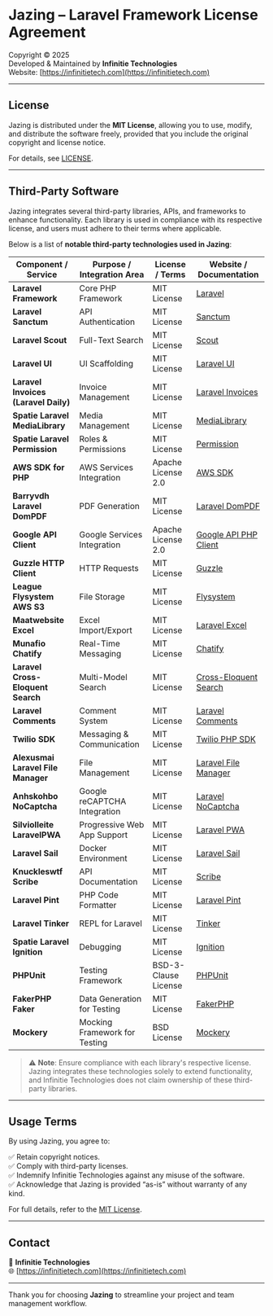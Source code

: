 # Jazing – Laravel Framework License Agreement

Copyright © 2025  
Developed & Maintained by **Infinitie Technologies**  
Website: [https://infinitietech.com](https://infinitietech.com)

---

## License

Jazing is distributed under the **MIT License**, allowing you to use, modify, and distribute the software freely, provided that you include the original copyright and license notice.

For details, see [LICENSE](LICENSE).

---

## Third-Party Software

Jazing integrates several third-party libraries, APIs, and frameworks to enhance functionality. Each library is used in compliance with its respective license, and users must adhere to their terms where applicable.

Below is a list of **notable third-party technologies used in Jazing**:

| Component / Service                        | Purpose / Integration Area                 | License / Terms              | Website / Documentation                                  |
|--------------------------------------------|--------------------------------------------|------------------------------|----------------------------------------------------------|
| **Laravel Framework**                      | Core PHP Framework                         | MIT License                  | [Laravel](https://laravel.com) |
| **Laravel Sanctum**                        | API Authentication                         | MIT License                  | [Sanctum](https://laravel.com/docs/sanctum) |
| **Laravel Scout**                          | Full-Text Search                           | MIT License                  | [Scout](https://laravel.com/docs/scout) |
| **Laravel UI**                             | UI Scaffolding                             | MIT License                  | [Laravel UI](https://github.com/laravel/ui) |
| **Laravel Invoices (Laravel Daily)**       | Invoice Management                         | MIT License                  | [Laravel Invoices](https://github.com/LaravelDaily/Laravel-Invoices) |
| **Spatie Laravel MediaLibrary**            | Media Management                           | MIT License                  | [MediaLibrary](https://github.com/spatie/laravel-medialibrary) |
| **Spatie Laravel Permission**              | Roles & Permissions                        | MIT License                  | [Permission](https://github.com/spatie/laravel-permission) |
| **AWS SDK for PHP**                        | AWS Services Integration                   | Apache License 2.0           | [AWS SDK](https://aws.amazon.com/sdk-for-php/) |
| **Barryvdh Laravel DomPDF**                | PDF Generation                             | MIT License                  | [Laravel DomPDF](https://github.com/barryvdh/laravel-dompdf) |
| **Google API Client**                      | Google Services Integration                | Apache License 2.0           | [Google API PHP Client](https://github.com/googleapis/google-api-php-client) |
| **Guzzle HTTP Client**                     | HTTP Requests                              | MIT License                  | [Guzzle](https://github.com/guzzle/guzzle) |
| **League Flysystem AWS S3**                | File Storage                               | MIT License                  | [Flysystem](https://flysystem.thephpleague.com/) |
| **Maatwebsite Excel**                      | Excel Import/Export                        | MIT License                  | [Laravel Excel](https://github.com/Maatwebsite/Laravel-Excel) |
| **Munafio Chatify**                        | Real-Time Messaging                        | MIT License                  | [Chatify](https://github.com/munafio/chatify) |
| **Laravel Cross-Eloquent Search**          | Multi-Model Search                         | MIT License                  | [Cross-Eloquent Search](https://github.com/protonemedia/laravel-cross-eloquent-search) |
| **Laravel Comments**                       | Comment System                             | MIT License                  | [Laravel Comments](https://github.com/ryangjchandler/laravel-comments) |
| **Twilio SDK**                             | Messaging & Communication                  | MIT License                  | [Twilio PHP SDK](https://www.twilio.com/docs/libraries/php) |
| **Alexusmai Laravel File Manager**         | File Management                            | MIT License                  | [Laravel File Manager](https://github.com/alexusmai/laravel-file-manager) |
| **Anhskohbo NoCaptcha**                    | Google reCAPTCHA Integration               | MIT License                  | [Laravel NoCaptcha](https://github.com/anhskohbo/no-captcha) |
| **Silviolleite LaravelPWA**                | Progressive Web App Support                | MIT License                  | [Laravel PWA](https://github.com/silviolleite/laravel-pwa) |
| **Laravel Sail**                           | Docker Environment                         | MIT License                  | [Laravel Sail](https://laravel.com/docs/sail) |
| **Knuckleswtf Scribe**                     | API Documentation                          | MIT License                  | [Scribe](https://github.com/knuckleswtf/scribe) |
| **Laravel Pint**                           | PHP Code Formatter                         | MIT License                  | [Laravel Pint](https://laravel.com/docs/pint) |
| **Laravel Tinker**                         | REPL for Laravel                           | MIT License                  | [Tinker](https://laravel.com/docs/tinker) |
| **Spatie Laravel Ignition**                | Debugging                                  | MIT License                  | [Ignition](https://github.com/spatie/laravel-ignition) |
| **PHPUnit**                                | Testing Framework                          | BSD-3-Clause License         | [PHPUnit](https://phpunit.de) |
| **FakerPHP Faker**                         | Data Generation for Testing                | MIT License                  | [FakerPHP](https://fakerphp.github.io/) |
| **Mockery**                                | Mocking Framework for Testing              | BSD License                  | [Mockery](https://github.com/mockery/mockery) |

> ⚠️ **Note**: Ensure compliance with each library's respective license. Jazing integrates these technologies solely to extend functionality, and Infinitie Technologies does not claim ownership of these third-party libraries.

---

## Usage Terms

By using Jazing, you agree to:

✅ Retain copyright notices.  
✅ Comply with third-party licenses.  
✅ Indemnify Infinitie Technologies against any misuse of the software.  
✅ Acknowledge that Jazing is provided “as-is” without warranty of any kind.

For full details, refer to the [MIT License](LICENSE).

---

## Contact

📧 **Infinitie Technologies**  
🌐 [https://infinitietech.com](https://infinitietech.com)

---

Thank you for choosing **Jazing** to streamline your project and team management workflow.
